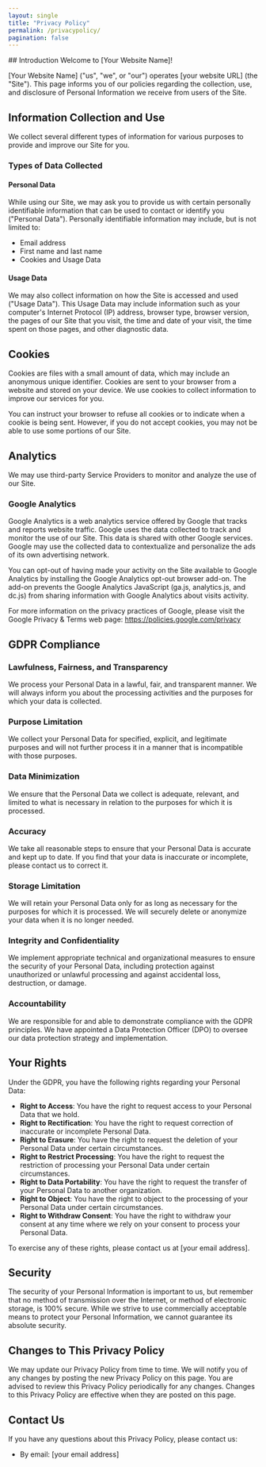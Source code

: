 ```yaml
---
layout: single
title: "Privacy Policy"
permalink: /privacypolicy/
pagination: false
---
```


<div class="two-column-layout">
## Introduction
Welcome to [Your Website Name]!

[Your Website Name] ("us", "we", or "our") operates [your website URL] (the "Site"). This page informs you of our policies regarding the collection, use, and disclosure of Personal Information we receive from users of the Site.

## Information Collection and Use
We collect several different types of information for various purposes to provide and improve our Site for you.

### Types of Data Collected

#### Personal Data
While using our Site, we may ask you to provide us with certain personally identifiable information that can be used to contact or identify you ("Personal Data"). Personally identifiable information may include, but is not limited to:
- Email address
- First name and last name
- Cookies and Usage Data

#### Usage Data
We may also collect information on how the Site is accessed and used ("Usage Data"). This Usage Data may include information such as your computer's Internet Protocol (IP) address, browser type, browser version, the pages of our Site that you visit, the time and date of your visit, the time spent on those pages, and other diagnostic data.

## Cookies
Cookies are files with a small amount of data, which may include an anonymous unique identifier. Cookies are sent to your browser from a website and stored on your device. We use cookies to collect information to improve our services for you.

You can instruct your browser to refuse all cookies or to indicate when a cookie is being sent. However, if you do not accept cookies, you may not be able to use some portions of our Site.

## Analytics
We may use third-party Service Providers to monitor and analyze the use of our Site.

### Google Analytics
Google Analytics is a web analytics service offered by Google that tracks and reports website traffic. Google uses the data collected to track and monitor the use of our Site. This data is shared with other Google services. Google may use the collected data to contextualize and personalize the ads of its own advertising network.

You can opt-out of having made your activity on the Site available to Google Analytics by installing the Google Analytics opt-out browser add-on. The add-on prevents the Google Analytics JavaScript (ga.js, analytics.js, and dc.js) from sharing information with Google Analytics about visits activity.

For more information on the privacy practices of Google, please visit the Google Privacy & Terms web page: https://policies.google.com/privacy
</div>

## GDPR Compliance

### Lawfulness, Fairness, and Transparency
We process your Personal Data in a lawful, fair, and transparent manner. We will always inform you about the processing activities and the purposes for which your data is collected.

### Purpose Limitation
We collect your Personal Data for specified, explicit, and legitimate purposes and will not further process it in a manner that is incompatible with those purposes.

### Data Minimization
We ensure that the Personal Data we collect is adequate, relevant, and limited to what is necessary in relation to the purposes for which it is processed.

### Accuracy
We take all reasonable steps to ensure that your Personal Data is accurate and kept up to date. If you find that your data is inaccurate or incomplete, please contact us to correct it.

### Storage Limitation
We will retain your Personal Data only for as long as necessary for the purposes for which it is processed. We will securely delete or anonymize your data when it is no longer needed.

### Integrity and Confidentiality
We implement appropriate technical and organizational measures to ensure the security of your Personal Data, including protection against unauthorized or unlawful processing and against accidental loss, destruction, or damage.

### Accountability
We are responsible for and able to demonstrate compliance with the GDPR principles. We have appointed a Data Protection Officer (DPO) to oversee our data protection strategy and implementation.

## Your Rights
Under the GDPR, you have the following rights regarding your Personal Data:
- **Right to Access**: You have the right to request access to your Personal Data that we hold.
- **Right to Rectification**: You have the right to request correction of inaccurate or incomplete Personal Data.
- **Right to Erasure**: You have the right to request the deletion of your Personal Data under certain circumstances.
- **Right to Restrict Processing**: You have the right to request the restriction of processing your Personal Data under certain circumstances.
- **Right to Data Portability**: You have the right to request the transfer of your Personal Data to another organization.
- **Right to Object**: You have the right to object to the processing of your Personal Data under certain circumstances.
- **Right to Withdraw Consent**: You have the right to withdraw your consent at any time where we rely on your consent to process your Personal Data.

To exercise any of these rights, please contact us at [your email address].

## Security
The security of your Personal Information is important to us, but remember that no method of transmission over the Internet, or method of electronic storage, is 100% secure. While we strive to use commercially acceptable means to protect your Personal Information, we cannot guarantee its absolute security.

## Changes to This Privacy Policy
We may update our Privacy Policy from time to time. We will notify you of any changes by posting the new Privacy Policy on this page. You are advised to review this Privacy Policy periodically for any changes. Changes to this Privacy Policy are effective when they are posted on this page.

## Contact Us
If you have any questions about this Privacy Policy, please contact us:
- By email: [your email address]
